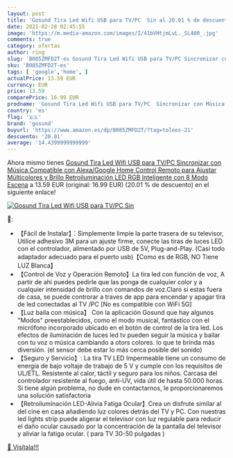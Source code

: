 ```yaml
---
layout: post
title: 'Gosund Tira Led Wifi USB para TV/PC  Sin al 20.01 % de descuento'
date: 2021-02-28 02:45:55
image: 'https://m.media-amazon.com/images/I/41bVHtjmLvL._SL400_.jpg'
comments: true
category: ofertas
author: ring
slug: 'B085ZMFD2T-es Gosund Tira Led Wifi USB para TV/PC Sincronizar con Música...'
sku: 'B085ZMFD2T-es'
tags: [ 'google','home', ]
actualPrice: 13.59 EUR
currency: EUR
price: 13.59
comparePrice: 16.99 EUR
prodname: 'Gosund Tira Led Wifi USB para TV/PC  Sincronizar con Música  Compatible con Alexa/Google Home  Control Remoto para Ajustar Múlticolores y Brillo  Retroiluminación LED RGB Inteligente con 8 Modo Escena'
country: 'es'
flag: '🇪🇸'
brand: 'gosund'
buyurl: 'https://www.amazon.es/dp/B085ZMFD2T/?tag=tolees-21'
descuento: '20.01'
average: '14.4399999999999'
---
```


Ahora mismo tienes [Gosund Tira Led Wifi USB para TV/PC  Sincronizar con Música  Compatible con Alexa/Google Home  Control Remoto para Ajustar Múlticolores y Brillo  Retroiluminación LED RGB Inteligente con 8 Modo Escena](https://www.amazon.es/dp/B085ZMFD2T/?tag=tolees-21) a 13.59 EUR (original: 16.99 EUR) (20.01 %  de descuento) en el siguiente enlace!

[![Gosund Tira Led Wifi USB para TV/PC  Sin](https://m.media-amazon.com/images/I/41bVHtjmLvL._SL400_.jpg)](https://www.amazon.es/dp/B085ZMFD2T/?tag=tolees-21)

🔎:

- 【Fácil de Instalar】：Simplemente limpie la parte trasera de su televisor, Utilice adhesivo 3M para un ajuste firme, conecte las tiras de luces LED con el controlador, alimentado por USB de 5V, Plug-and-Play. (Casi todo adaptador adecuado para el puerto usb)【Como es de RGB, NO Tiene LUZ Blanca】
- 【Control de Voz y Operación Remoto】La tira led con función de voz, A partir de ahí puedes pedirle que las ponga de cualquier color y a cualquier intensidad de brillo con comandos de voz.Claro si estas fuera de casa, se puede controrar a traves de app para encendar y apagar tira de led conectadas al TV /PC [No es compatible con WiFi 5G]
- 【Luz baila con música】 Con la aplicación Gosund que hay algunos "Modos" preestablecidos, como el modo musical, fantástico con el micrófono incorporado ubicado en el botón de control de la tira led. Los efectos de iluminación de luces led tv pueden seguir la música y bailar con tu voz o música cambiando a otors colores. lo que te brinda más diversión. (el sensor debe estar lo más cerca posible del sonido)
- 【Seguro y Servicio】: La tira TV LED Impermeable tiene un consumo de energía de bajo voltaje de trabajo de 5 V y cumple con los requisitos de UL/ETL. Resistente al calor, táctil y seguro para los niños. Carcasa del controlador resistente al fuego, anti-UV, vida útil de hasta 50.000 horas. Si tiene algún problema, no dude en contactarnos, le proporcionaremos una solución satisfactoria
- 【Retroiluminación LED-Alivia Fatiga Ocular】Crea un disfrute similar al del cine en casa añadiendo luz colores detrás del TV y PC. Con nuestras led lights strip puede aligerar el televisor con luz regulable para reducir el daño ocular causado por la concentración de la pantalla del televisor y aliviar la fatiga ocular. ( para TV 30-50 pulgadas )

[🛒 Visítala!!!](https://www.amazon.es/dp/B085ZMFD2T/?tag=tolees-21)
